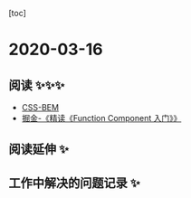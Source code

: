 
[toc]

# 2020-03-16

## 阅读 ✨✨✨

* [CSS-BEM](https://css-tricks.com/bem-101/)
* [掘金-《精读《Function Component 入门》》](https://juejin.im/post/5ceb36dd51882530be7b1585#heading-26)

## 阅读延伸 ✨

## 工作中解决的问题记录 ✨
